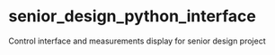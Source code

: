 # senior_design_python_interface
Control interface and measurements display for senior design project
